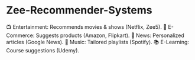 # Zee-Recommender-Systems
📺 Entertainment: Recommends movies &amp; shows (Netflix, Zee5).  🛒 E-Commerce: Suggests products (Amazon, Flipkart).  📰 News: Personalized articles (Google News).  🎵 Music: Tailored playlists (Spotify).  📚 E-Learning: Course suggestions (Udemy).
